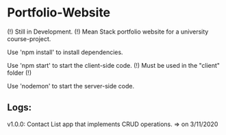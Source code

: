# Portfolio-Website
(!) Still in Development. (!)
Mean Stack portfolio website for a university course-project.


Use 'npm install' to install dependencies.

Use 'npm start' to start the client-side code. (!) Must be used in the "client" folder (!)

Use 'nodemon' to start the server-side code.

## Logs:
v1.0.0: Contact List app that implements CRUD operations. => on 3/11/2020
